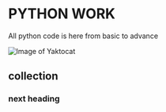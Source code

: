 ﻿ # PYTHON WORK

 All python code is here from basic to advance 
 
 ![Image of Yaktocat](https://hackernoon.com/images/VyvcKdbWHbTaN3QzRCQQS7pXASq1-9x7p315b.jpeg)

 ## collection 
 
 ### next heading
